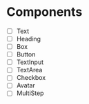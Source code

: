 # Components

- [ ] Text
- [ ] Heading
- [ ] Box
- [ ] Button
- [ ] TextInput
- [ ] TextArea  
- [ ] Checkbox
- [ ] Avatar
- [ ] MultiStep